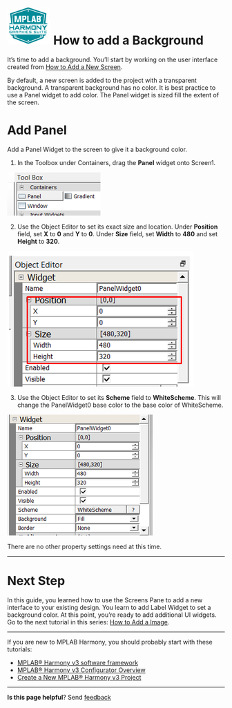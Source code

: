 # ![Microchip Technology](images/mhgs.png) How to add a Background

It’s time to add a background. You’ll start by working on the user interface created from [How to Add a New Screen](./How-to-Add-a-New-Screen).

By default, a new screen is added to the project with a transparent background. A transparent background has no color. It is best practice to use a Panel widget to add color. The Panel widget is sized fill the extent of the screen.

# Add Panel

Add a Panel Widget to the screen to give it a background color.

1. In the Toolbox under Containers, drag the **Panel** widget onto Screen1.

![Microchip Technology](images/lcug_quickstart_screenpaneldrag.png)

2.  Use the Object Editor to set its exact size and location. Under **Position** field, set **X** to **0** and **Y** to **0**. Under **Size** field, set **Width** to **480** and set **Height** to **320**.
 
![Microchip Technology](images/lcug_quickstart_screenpaneladd.png)

3. Use the Object Editor to set its **Scheme** field to **WhiteScheme**. This will change the PanelWidget0 base color to the base color of WhiteScheme.

![Microchip Technology](images/lcug_quickstart_screenpanelcolor.png)


There are no other property settings need at this time.

***

# Next Step

In this guide, you learned how to use the Screens Pane to add a new interface to your existing design. You learn to add Label Widget to set a background color. At this point, you’re ready to add additional UI widgets. Go to the next tutorial in this series: [How to Add a Image](./How-to-Add-a-Image).

***

If you are new to MPLAB Harmony, you should probably start with these tutorials:

* [MPLAB® Harmony v3 software framework](https://microchipdeveloper.com/harmony3:start) 
* [MPLAB® Harmony v3 Configurator Overview](https://microchipdeveloper.com/harmony3:mhc-overview)
* [Create a New MPLAB® Harmony v3 Project](https://microchipdeveloper.com/harmony3:new-proj)

***

**Is this page helpful**? Send [feedback](https://github.com/Microchip-MPLAB-Harmony/gfx/issues)